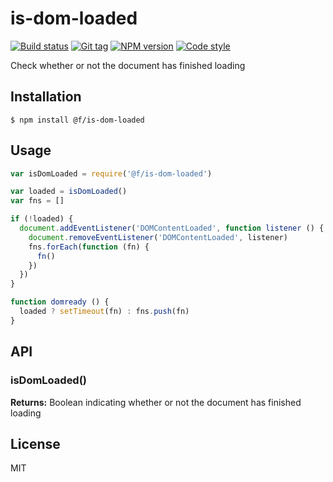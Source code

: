 
# is-dom-loaded

[![Build status][travis-image]][travis-url]
[![Git tag][git-image]][git-url]
[![NPM version][npm-image]][npm-url]
[![Code style][standard-image]][standard-url]

Check whether or not the document has finished loading

## Installation

    $ npm install @f/is-dom-loaded

## Usage

```javascript
var isDomLoaded = require('@f/is-dom-loaded')

var loaded = isDomLoaded()
var fns = []

if (!loaded) {
  document.addEventListener('DOMContentLoaded', function listener () {
    document.removeEventListener('DOMContentLoaded', listener)
    fns.forEach(function (fn) {
      fn()
    })
  })
}

function domready () {
  loaded ? setTimeout(fn) : fns.push(fn)
}
```

## API

### isDomLoaded()

**Returns:** Boolean indicating whether or not the document has finished loading

## License

MIT

[travis-image]: https://img.shields.io/travis/micro-js/is-dom-loaded.svg?style=flat-square
[travis-url]: https://travis-ci.org/micro-js/is-dom-loaded
[git-image]: https://img.shields.io/github/tag/micro-js/is-dom-loaded.svg
[git-url]: https://github.com/micro-js/is-dom-loaded
[standard-image]: https://img.shields.io/badge/code%20style-standard-brightgreen.svg?style=flat
[standard-url]: https://github.com/feross/standard
[npm-image]: https://img.shields.io/npm/v/@f/is-dom-loaded.svg?style=flat-square
[npm-url]: https://npmjs.org/package/@f/is-dom-loaded
